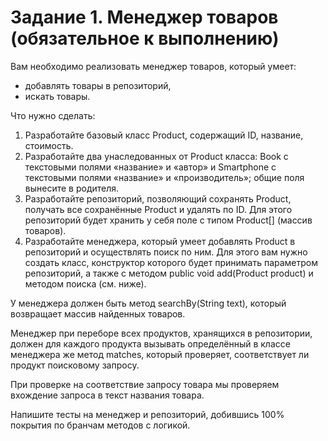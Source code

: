 # Задание 1. Менеджер товаров (обязательное к выполнению)
Вам необходимо реализовать менеджер товаров, который умеет:

* добавлять товары в репозиторий,
* искать товары.

Что нужно сделать:

1. Разработайте базовый класс Product, содержащий ID, название, стоимость.
2. Разработайте два унаследованных от Product класса: Book с текстовыми полями «название» и «автор» и Smartphone с текстовыми полями «название» и «производитель»; общие поля вынесите в родителя.
3. Разработайте репозиторий, позволяющий сохранять Product, получать все сохранённые Product и удалять по ID. Для этого репозиторий будет хранить у себя поле с типом Product[] (массив товаров).
4. Разработайте менеджера, который умеет добавлять Product в репозиторий и осуществлять поиск по ним. Для этого вам нужно создать класс, конструктор которого будет принимать параметром репозиторий, а также с методом publiс void add(Product product) и методом поиска (см. ниже).

У менеджера должен быть метод searchBy(String text), который возвращает массив найденных товаров.

Менеджер при переборе всех продуктов, хранящихся в репозитории, должен для каждого продукта вызывать определённый в классе менеджера же метод matches, который проверяет, соответствует ли продукт поисковому запросу.

При проверке на соответствие запросу товара мы проверяем вхождение запроса в текст названия товара.

Напишите тесты на менеджер и репозиторий, добившись 100% покрытия по бранчам методов с логикой.
